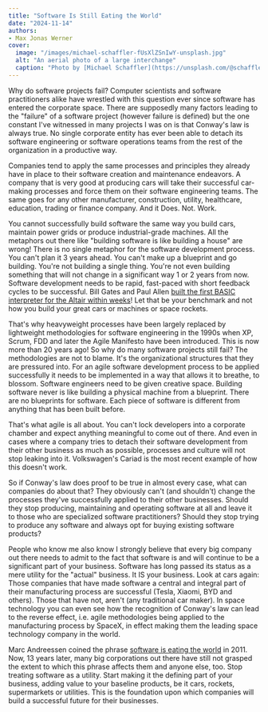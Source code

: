 ```yaml
---
title: "Software Is Still Eating the World"
date: "2024-11-14"
authors: 
- Max Jonas Werner
cover:
  image: "/images/michael-schaffler-fUsXlZSnIwY-unsplash.jpg"
  alt: "An aerial photo of a large interchange"
  caption: "Photo by [Michael Schaffler](https://unsplash.com/@schaffler) on [Unsplash](https://unsplash.com/photos/red-panda-during-daytime-fUsXlZSnIwY?utm_content=creditCopyText&utm_medium=referral&utm_source=unsplash) "
---
```


Why do software projects fail? Computer scientists and software practitioners alike have wrestled with this question ever since software has entered the corporate space. There are supposedly many factors leading to the "failure" of a software project (however failure is defined) but the one constant I've witnessed in many projects I was on is that Conway's law is always true. No single corporate entity has ever been able to detach its software engineering or software operations teams from the rest of the organization in a productive way.

Companies tend to apply the same processes and principles they already have in place to their software creation and maintenance endeavors. A company that is very good at producing cars will take their successful car-making processes and force them on their software engineering teams. The same goes for any other manufacturer, construction, utility, healthcare, education, trading or finance company. And it Does. Not. Work.

You cannot successfully build software the same way you build cars, maintain power grids or produce industrial-grade machines. All the metaphors out there like "building software is like building a house" are wrong! There is no single metaphor for the software development process. You can't plan it 3 years ahead. You can't make up a blueprint and go building. You're not building a single thing. You're not even building something that will not change in a significant way 1 or 2 years from now. Software development needs to be rapid, fast-paced with short feedback cycles to be successful. Bill Gates and Paul Allen [built the first BASIC interpreter for the Altair within weeks](https://en.wikipedia.org/wiki/Altair_BASIC#Origin_and_development)! Let that be your benchmark and not how you build your great cars or machines or space rockets.

That's why heavyweight processes have been largely replaced by lightweight methodologies for software engineering in the 1990s when XP, Scrum, FDD and later the Agile Manifesto have been introduced. This is now more than 20 years ago! So why do many software projects still fail? The methodologies are not to blame. It's the organizational structures that they are pressured into. For an agile software development process to be applied successfully it needs to be implemented in a way that allows it to breathe, to blossom. Software engineers need to be given creative space. Building software never is like building a physical machine from a blueprint. There are no blueprints for software. Each piece of software is different from anything that has been built before.

That's what agile is all about. You can't lock developers into a corporate chamber and expect anything meaningful to come out of there. And even in cases where a company tries to detach their software development from their other business as much as possible, processes and culture will not stop leaking into it. Volkswagen's Cariad is the most recent example of how this doesn't work.

So if Conway's law does proof to be true in almost every case, what can companies do about that? They obviously can't (and shouldn't) change the processes they've successfully applied to their other businesses. Should they stop producing, maintaining and operating software at all and leave it to those who are specialized software practitioners? Should they stop trying to produce any software and always opt for buying existing software products?

People who know me also know I strongly believe that every big company out there needs to admit to the fact that software is and will continue to be a significant part of your business. Software has long passed its status as a mere utility for the "actual" business. It IS your business. Look at cars again: Those companies that have made software a central and integral part of their manufacturing process are successful (Tesla, Xiaomi, BYD and others). Those that have not, aren't (any traditional car maker). In space technology you can even see how the recognition of Conway's law can lead to the reverse effect, i.e. agile methodologies being applied to the manufacturing process by SpaceX, in effect making them the leading space technology company in the world.

Marc Andreessen coined the phrase [software is eating the world](https://a16z.com/why-software-is-eating-the-world/) in 2011. Now, 13 years later, many big corporations out there have still not grasped the extent to which this phrase affects them and anyone else, too. Stop treating software as a utility. Start making it the defining part of your business, adding value to your baseline products, be it cars, rockets, supermarkets or utilities. This is the foundation upon which companies will build a successful future for their businesses.
